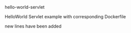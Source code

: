 hello-world-servlet

HelloWorld Servlet example with corresponding Dockerfile


new lines have been added
